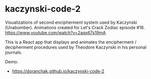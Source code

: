 # kaczynski-code-2

Visualizations of second encipherment system used by Kaczynski (Unabomber). Animations created for Let's Crack Zodiac episode #18.  https://www.youtube.com/watch?v=2aqx67s19mA

This is a React app that displays and animates the encipherment / decipherment procedures used by Theodore Kaczynski in his personal journals.

Demo:
* https://doranchak.github.io/kaczynski-code-2

